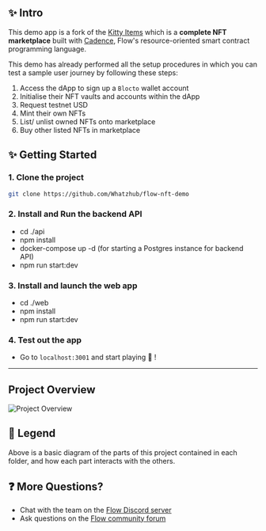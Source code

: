 ## ✨ Intro

This demo app is a fork of the [Kitty Items](https://github.com/onflow/kitty-items) which is a **complete NFT marketplace** built with [Cadence](https://docs.onflow.org/cadence), Flow's resource-oriented smart contract programming language.

This demo has already performed all the setup procedures in which you can test a sample user journey by following these steps:

1. Access the dApp to sign up a `Blocto` wallet account
2. Initialise their NFT vaults and accounts within the dApp
3. Request testnet USD
4. Mint their own NFTs
5. List/ unlist owned NFTs onto marketplace
6. Buy other listed NFTs in marketplace

## ✨ Getting Started

### 1. Clone the project

```sh
git clone https://github.com/Whatzhub/flow-nft-demo
```

### 2. Install and Run the backend API

- cd ./api
- npm install
- docker-compose up -d (for starting a Postgres instance for backend API)
- npm run start:dev

### 3. Install and launch the web app

- cd ./web
- npm install
- npm run start:dev

### 4. Test out the app

- Go to `localhost:3001` and start playing 🚀 !

---

## Project Overview

![Project Overview](kitty-items-diagram.png)

## 🔎 Legend

Above is a basic diagram of the parts of this project contained in each folder, and how each part interacts with the others.

## ❓ More Questions?

- Chat with the team on the [Flow Discord server](https://discord.gg/xUdZxs82Rz)
- Ask questions on the [Flow community forum](https://forum.onflow.org/t/kitty-items-marketplace-demo-dapp/759/5)


